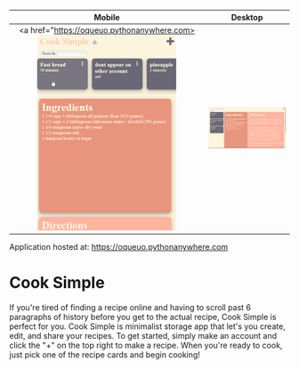 Mobile |  Desktop
:-------------------------:|:-------------------------:
<a href="https://oqueuo.pythonanywhere.com><img src="images/cook_simple_mobile.png" width="250"></a>  |  <img src="images/cook_simple_desktop.png" width="600">

Application hosted at: https://oqueuo.pythonanywhere.com

<h1>Cook Simple</h1>

If you're tired of finding a recipe online and having to scroll past 6 paragraphs of history before you get to the actual recipe, Cook Simple is perfect for you. Cook Simple is minimalist storage app that let's you create, edit, and share your recipes. To get started, simply make an account and click the "+" on the top right to make a recipe. When you're ready to cook, just pick one of the recipe cards and begin cooking!
